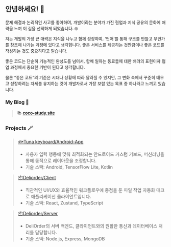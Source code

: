 ## 안녕하세요! 🔅
<span style="font-size:small;">

문제 해결과 논리적인 사고를 좋아하며, 개발이라는 분야가 가진 협업과 지식 공유의 문화에 매력을 느껴 이 길을 선택하게 되었습니다. 🤓

저는 개발의 가장 큰 매력은 지식을 나누고 함께 성장하며, ‘언어’를 통해 구조를 만들고 무언가를 창조해 나가는 과정에 있다고 생각합니다.
좋은 서비스를 제공하는 것만큼이나 좋은 코드를 작성하는 것도 중요하다고 믿습니다.

좋은 코드는 단순히 기능적인 완성도를 넘어서, 함께 일하는 동료들에 대한 배려의 표현이자 협업 과정에서 중요한 기반이 된다고 생각합니다.

물론 “좋은 코드”의 기준은 시대나 상황에 따라 달라질 수 있지만,
그 변화 속에서 꾸준히 배우고 성장하려는 자세를 유지하는 것이 개발자로서 가장 보람 있는 목표 중 하나라고 느끼고 있습니다.

 ### My Blog 🌟  
> 📚 [**coco-study.site**](https://coco-study.site/)  

</span>

### Projects 🪄
> [🐟Tuna keyboard/Android-App](https://github.com/coco8j/TunaKeyboard-Andorid-App) <br>
>   - 사용자 입력 행동에 맞춰 최적화되는 안드로이드 커스텀 키보드, 머신러닝을 통해 동적으로 레이아웃을 조정합니다.<br>
>   - 기술 스택: Android, TensorFlow Lite, Kotlin <br>

> [📦Deliorder/Client](https://github.com/DeliOrder/DeliOrder-Client)
>   - 직관적인 UI/UX와 효율적인 워크플로우에 중점을 둔 파일 작업 자동화 매크로 애플리케이션 클라이언트입니다. <br>
>   - 기술 스택: React, Zustand, TypeScript <br>

> [📦Deliorder/Server](https://github.com/DeliOrder/DeliOrder-Server)
>   - DeliOrder의 서버 백엔드, 클라이언트와의 원활한 통신과 데이터베이스 처리를 담당합니다. <br>
>   - 기술 스택: Node.js, Express, MongoDB <br>



